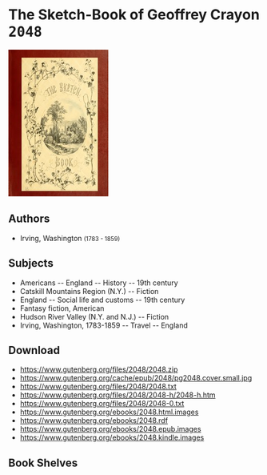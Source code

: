 # The Sketch-Book of Geoffrey Crayon <kbd>2048</kbd>

![](./cover.medium.jpg "")

## Authors


 - Irving, Washington <small>(1783 - 1859)</small>

## Subjects


 - Americans -- England -- History -- 19th century
 - Catskill Mountains Region (N.Y.) -- Fiction
 - England -- Social life and customs -- 19th century
 - Fantasy fiction, American
 - Hudson River Valley (N.Y. and N.J.) -- Fiction
 - Irving, Washington, 1783-1859 -- Travel -- England

## Download


 - https://www.gutenberg.org/files/2048/2048.zip
 - https://www.gutenberg.org/cache/epub/2048/pg2048.cover.small.jpg
 - https://www.gutenberg.org/files/2048/2048.txt
 - https://www.gutenberg.org/files/2048/2048-h/2048-h.htm
 - https://www.gutenberg.org/files/2048/2048-0.txt
 - https://www.gutenberg.org/ebooks/2048.html.images
 - https://www.gutenberg.org/ebooks/2048.rdf
 - https://www.gutenberg.org/ebooks/2048.epub.images
 - https://www.gutenberg.org/ebooks/2048.kindle.images

## Book Shelves


